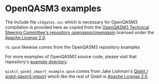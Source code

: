 # OpenQASM3 examples

The include file `stdgates.inc` which is necessary for OpenQASM3 compilation is provided here as copied from the [OpenQASM3 Technical Steering Committee's repository openqasm/openqasm](https://github.com/openqasm/openqasm) licensed under the [Apache License 2.0](https://www.apache.org/licenses/LICENSE-2.0).

`rb.qasm` likewise comes from the OpenQASM3 repository examples

For more examples of OpenQASM3 source code, please visit that repository's [example directory](https://github.com/openqasm/openqasm/tree/main/examples).

`qiskit_qasm3_import_example.qasm` comes from Jake Lishman's [Qiskit / qiskit-qasm3-import](https://github.com/Qiskit/qiskit-qasm3-import) which like the rest of Qiskit is [Apache License 2.0](https://www.apache.org/licenses/LICENSE-2.0).



